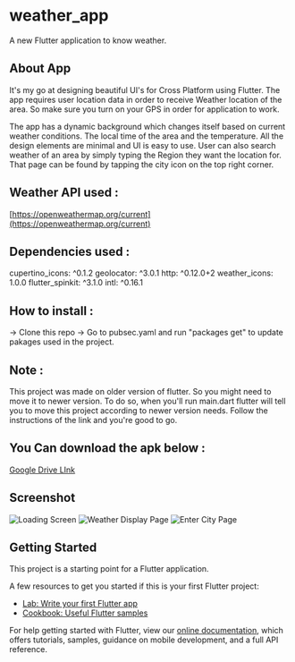 # weather_app

A new Flutter application to know weather.

## About App

It's my go at designing beautiful UI's for Cross Platform using Flutter.
The app requires user location data in order to receive Weather location of the area.
So make sure you turn on your GPS in order for application to work.

The app has a dynamic background which changes itself based on current weather conditions.
The local time of the area and the temperature.
All the design elements are minimal and UI is easy to use.
User can also search weather of an area by simply typing the Region they want the location for.
That page can be found by tapping the city icon on the top right corner.

## Weather API used : 
[https://openweathermap.org/current](https://openweathermap.org/current)

## Dependencies used : 
  cupertino_icons: ^0.1.2
  geolocator: ^3.0.1
  http: ^0.12.0+2
  weather_icons: 1.0.0
  flutter_spinkit: ^3.1.0
  intl: ^0.16.1

## How to install :
-> Clone this repo
-> Go to pubsec.yaml and run "packages get" to update pakages used in the project.


## Note : 
This project was made on older version of flutter. So you might need to move it to newer version.
To do so, when you'll run main.dart flutter will tell you to move this project according to newer version needs.
Follow the instructions of the link and you're good to go.

## You Can download the apk below :
[Google Drive LInk](https://drive.google.com/file/d/16G_NeHWl4oCSUYEI8er8SkwZLkk6hFJq/view?usp=sharing)

## Screenshot
![Loading Screen](images/2.png)
![Weather Display Page](images/1.png)
![Enter City Page](images/3.png)


## Getting Started

This project is a starting point for a Flutter application.

A few resources to get you started if this is your first Flutter project:

- [Lab: Write your first Flutter app](https://flutter.dev/docs/get-started/codelab)
- [Cookbook: Useful Flutter samples](https://flutter.dev/docs/cookbook)

For help getting started with Flutter, view our
[online documentation](https://flutter.dev/docs), which offers tutorials,
samples, guidance on mobile development, and a full API reference.
